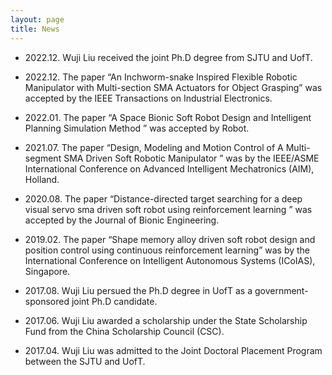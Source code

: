 ```yaml
---
layout: page
title: News
---
```

* 2022.12. Wuji Liu received the joint Ph.D degree from SJTU and UofT.

* 2022.12. The paper “An Inchworm-snake Inspired Flexible Robotic Manipulator with Multi-section SMA Actuators for Object Grasping” was accepted by the IEEE Transactions on Industrial Electronics.

* 2022.01. The paper “A Space Bionic Soft Robot Design and Intelligent Planning Simulation Method ” was accepted by Robot.

* 2021.07. The paper “Design, Modeling and Motion Control of A Multi-segment SMA Driven Soft Robotic Manipulator ” was by the IEEE/ASME International Conference on Advanced Intelligent Mechatronics (AIM), Holland.

* 2020.08. The paper “Distance-directed target searching for a deep visual servo sma driven soft robot using reinforcement learning ” was accepted by the Journal of Bionic Engineering.

* 2019.02. The paper “Shape memory alloy driven soft robot design and position control using continuous reinforcement learning” was by the International Conference on Intelligent Autonomous Systems (ICoIAS), Singapore.

* 2017.08. Wuji Liu persued the Ph.D degree in UofT as a government-sponsored joint Ph.D candidate.

* 2017.06. Wuji Liu awarded a scholarship under the State Scholarship Fund from the China Scholarship Council (CSC).

* 2017.04. Wuji Liu was admitted to the Joint Doctoral Placement Program between the SJTU and UofT.
